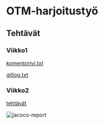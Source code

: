 # OTM-harjoitustyö

## Tehtävät

### Viikko1

[komentorivi.txt](https://github.com/juliagron/otm-harjoitustyo/blob/master/laskarit/viikko1/komentorivi.txt)

[gitlog.txt](https://github.com/juliagron/otm-harjoitustyo/blob/master/laskarit/viikko1/gitlog.txt)

### Viikko2

[tehtävät](https://github.com/juliagron/otm-harjoitustyo/tree/master/laskarit/viikko2)

![jacoco-report](file:///home/juliagro/otm-harjoitustyo/laskarit/viikko2/jacoco_report.png)
